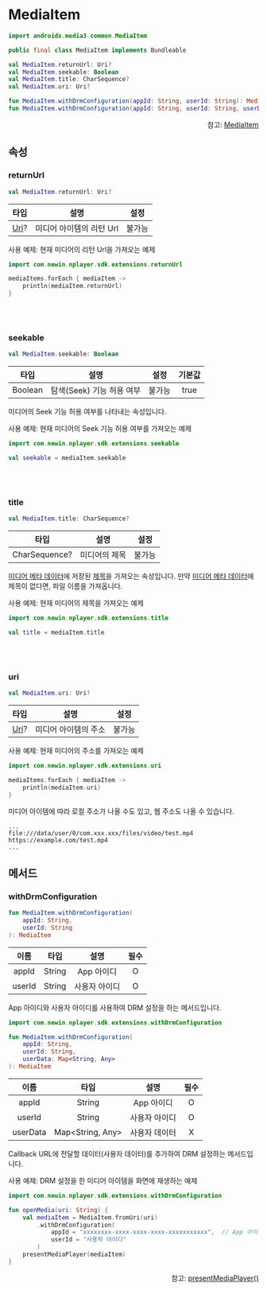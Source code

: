 # MediaItem

```kotlin
import androidx.media3.common.MediaItem
```
```java
public final class MediaItem implements Bundleable
```
```kotlin
val MediaItem.returnUrl: Uri?
val MediaItem.seekable: Boolean
val MediaItem.title: CharSequence?
val MediaItem.uri: Uri?

fun MediaItem.withDrmConfiguration(appId: String, userId: String): MediaItem
fun MediaItem.withDrmConfiguration(appId: String, userId: String, userData: Map<String, Any>,): MediaItem
```

<div align="right">
참고: <a href="https://developer.android.com/reference/androidx/media3/common/MediaItem">MediaItem</a>
</div>

## 속성

### returnUrl
```kotlin
val MediaItem.returnUrl: Uri?
```
| 타입 | 설명 | 설정 |
|:----:|---|:---:|
|[Uri](https://developer.android.com/reference/android/net/Uri)?|미디어 아이템의 리턴 Url| 불가능 |

사용 예제: 현재 미디어의 리턴 Url을 가져오는 예제
```kotlin
import com.newin.nplayer.sdk.extensions.returnUrl

mediaItems.forEach { mediaItem ->
    println(mediaItem.returnUrl)
}
```

<br><br>
### seekable
```kotlin
val MediaItem.seekable: Boolean
```
| 타입 | 설명 | 설정 | 기본값 |
|:----:|---|:---:|:---:|
|Boolean|탐색(Seek) 기능 허용 여부 | 불가능 | true |

미디어의 Seek 기능 허용 여부를 나타내는 속성입니다.

사용 예제: 현재 미디어의 Seek 기능 허용 여부를 가져오는 예제
```kotlin
import com.newin.nplayer.sdk.extensions.seekable

val seekable = mediaItem.seekable
```

<br><br>
### title
```kotlin
val MediaItem.title: CharSequence?
```
| 타입 | 설명 | 설정 |
|:----:|---|:---:|
|CharSequence?|미디어의 제목| 불가능 |

[미디어 메타 데이터](../media-metadata/home.md)에 저장된 [제목](../media-metadata/home.md#title)을 가져오는 속성입니다. 만약 [미디어 메타 데이터](../media-metadata/home.md)에 제목이 없다면, 파일 이름을 가져옵니다.

사용 예제: 현재 미디어의 제목을 가져오는 예제
```kotlin
import com.newin.nplayer.sdk.extensions.title

val title = mediaItem.title
```

<br><br>
### uri
```kotlin
val MediaItem.uri: Uri?
```
| 타입 | 설명 | 설정 |
|:----:|---|:---:|
|[Uri](https://developer.android.com/reference/android/net/Uri)?| 미디어 아이템의 주소 | 불가능 |

사용 예제: 현재 미디어의 주소를 가져오는 예제
```kotlin
import com.newin.nplayer.sdk.extensions.uri

mediaItems.forEach { mediaItem ->
    println(mediaItem.uri)
}
```
미디어 아이템에 따라 로컬 주소가 나올 수도 있고, 웹 주소도 나올 수 있습니다.
```log
...
file:///data/user/0/com.xxx.xxx/files/video/test.mp4
https://example.com/test.mp4
...
```

## 메서드

### withDrmConfiguration
```kotlin
fun MediaItem.withDrmConfiguration(
    appId: String,
    userId: String
): MediaItem
```
| 이름 | 타입 | 설명 | 필수|
|:---:|:---:|:---:|:--:|
| appId | String | App 아이디 | O |
| userId | String | 사용자 아이디 | O |

App 아이디와 사용자 아이디를 사용하여 DRM 설정을 하는 메서드입니다.

```kotlin
import com.newin.nplayer.sdk.extensions.withDrmConfiguration

fun MediaItem.withDrmConfiguration(
    appId: String,
    userId: String,
    userData: Map<String, Any>
): MediaItem
```
| 이름 | 타입 | 설명 | 필수|
|:---:|:---:|:---:|:--:|
| appId | String | App 아이디 | O |
| userId | String | 사용자 아이디 | O |
| userData | Map<String, Any> | 사용자 데이터 | X |

Callback URL에 전달할 데이터(사용자 데이터)를 추가하여 DRM 설정하는 메서드입니다. 

사용 예제: DRM 설정을 한 미디어 아이템을 화면에 재생하는 예제
```kotlin
import com.newin.nplayer.sdk.extensions.withDrmConfiguration

fun openMedia(uri: String) {
    val mediaItem = MediaItem.fromUri(uri)
        .withDrmConfiguration(
            appId = "xxxxxxxx-xxxx-xxxx-xxxx-xxxxxxxxxxx",  // App 아이디
            userId = "사용자 아이디"
        )
    presentMediaPlayer(mediaItem)
}
```
<div align="right">
참고: <a href="../context/home.md#presentmediaplayer">presentMediaPlayer()</a>
</div>
